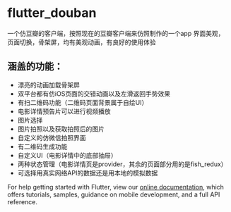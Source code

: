 # flutter_douban

一个仿豆瓣的客户端，按照现在的豆瓣客户端来仿照制作的一个app
界面美观，页面切换，骨架屏，均有美观动画，有良好的使用体验

## 涵盖的功能：
- 漂亮的动画加载骨架屏
- 双平台都有仿iOS页面的交错动画以及左滑返回手势效果
- 有扫二维码功能（二维码页面背景属于自绘UI） 
- 电影详情预告片可以进行视频播放
- 图片选择
- 图片拍照以及获取拍照后的图片
- 自定义的仿微信拍照界面
- 有二维码生成功能
- 自定义UI（电影详情中的底部抽屉）
- 两种状态管理（电影详情页是provider，其余的页面部分用的是fish_redux）
- 可选择用真实网络API的数据还是用本地的模拟数据


For help getting started with Flutter, view our
[online documentation](https://flutter.dev/docs), which offers tutorials,
samples, guidance on mobile development, and a full API reference.
